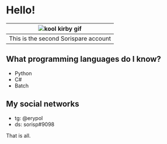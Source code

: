 # Hello!
|![kool kirby gif](https://c.tenor.com/Vhncg1XQRFAAAAAC/tenor.gif)|
--- |
|This is the second Sorispare account|
## What programming languages do I know?
- Python
- C#
- Batch
## My social networks
- tg: @erypol
- ds: sorisp#9098

That is all.
